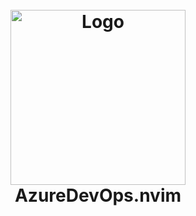 <h1 align="center">
  <br />
  <img src="https://github.com/D0nKarnag3/azure_devops.nvim/assets/1623724/aadaecce-838c-49e4-b131-30b40e77f44a" alt="Logo" width="280"/>
  <br />
  AzureDevOps.nvim
  <br />
</h1>
